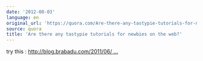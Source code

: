 ```yaml
---
date: '2012-08-03'
language: en
original_url: 'https://quora.com/Are-there-any-tastypie-tutorials-for-newbies-on-the-web/answer/Clément-Renaud'
source: quora
title: 'Are there any tastypie tutorials for newbies on the web?'
---
```


try this :
[http://blog.brabadu.com/2011/06/ ...](http://blog.brabadu.com/2011/06/easy-rest-api-with-django-tastypie.html)
